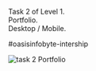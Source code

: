 Task 2 of Level 1.  
Portfolio.   
Desktop / Mobile.  

#oasisinfobyte-intership

![task 2 Portfolio](https://github.com/sumedhx/OIBSIP/assets/72144790/5cdf6eb0-bf47-4709-b0f0-40041b447a12)
